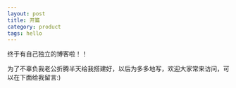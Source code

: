 ```yaml
---
layout: post
title: 开篇
category: product
tags: hello
---
```



终于有自己独立的博客啦！！ 
   
为了不辜负我老公折腾半天给我搭建好，以后为多多地写，欢迎大家常来访问，可以在下面给我留言:)

